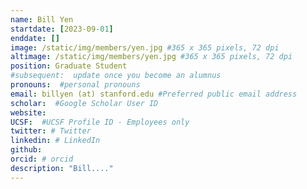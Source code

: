 ```yaml
---
name: Bill Yen
startdate: [2023-09-01]
enddate: []
image: /static/img/members/yen.jpg #365 x 365 pixels, 72 dpi
altimage: /static/img/members/yen.jpg #365 x 365 pixels, 72 dpi
position: Graduate Student
#subsequent:  update once you become an alumnus
pronouns:  #personal pronouns
email: billyen (at) stanford.edu #Preferred public email address
scholar:  #Google Scholar User ID
website:
UCSF:  #UCSF Profile ID - Employees only
twitter: # Twitter 
linkedin: # LinkedIn
github:
orcid: # orcid 
description: "Bill...."
---
```

